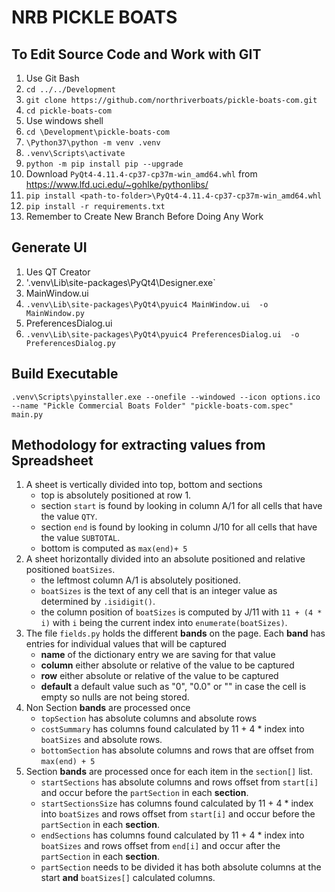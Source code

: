 # NRB PICKLE BOATS
## To Edit Source Code and Work with GIT
1. Use Git Bash
2. `cd ../../Development`
2. `git clone https://github.com/northriverboats/pickle-boats-com.git`
2. `cd pickle-boats-com`
2. Use windows shell
2. `cd \Development\pickle-boats-com`
3. `\Python37\python -m venv .venv`
4. `.venv\Scripts\activate`
5. `python -m pip install pip --upgrade`
5. Download `PyQt4-4.11.4-cp37-cp37m-win_amd64.whl` from https://www.lfd.uci.edu/~gohlke/pythonlibs/
6. `pip install <path-to-folder>\PyQt4-4.11.4-cp37-cp37m-win_amd64.whl`
7. `pip install -r requirements.txt`
8. Remember to Create New Branch Before Doing Any Work

## Generate UI
1. Ues QT Creator
2. '.venv\Lib\site-packages\PyQt4\Designer.exe`
3. MainWindow.ui
4. `.venv\Lib\site-packages\PyQt4\pyuic4 MainWindow.ui  -o MainWindow.py`
5. PreferencesDialog.ui
6. `.venv\Lib\site-packages\PyQt4\pyuic4 PreferencesDialog.ui  -o PreferencesDialog.py`

## Build Executable
`.venv\Scripts\pyinstaller.exe --onefile --windowed --icon options.ico  --name "Pickle Commercial Boats Folder" "pickle-boats-com.spec" main.py`

## Methodology for extracting values from Spreadsheet
1. A sheet is vertically divided into top, bottom and sections
	* top is absolutely positioned at row 1.
	* section `start` is found by looking in column A/1 for all cells that have the value `QTY`.
	* section `end` is found by looking in column J/10 for all cells that have the value `SUBTOTAL`.
	* bottom is computed as `max(end)+ 5`
2. A sheet horizontally divided into an absolute positioned and relative positioned `boatSizes`.
	* the leftmost column A/1 is absolutely positioned.
	* `boatSizes` is the text of any cell that is an integer value as determined by `.isidigit()`.
	* the column position of `boatSizes` is computed by J/11 with `11 + (4 * i)` with `i` being the current index into `enumerate(boatSizes)`.
3. The file `fields.py` holds the different **bands** on the page. Each **band** has entries for individual values that will be captured
	* **name** of the dictionary entry we are saving for that value
	* **column** either absolute or relative of the value to be captured
	* **row** either absolute or relative of the value to be captured
	* **default** a default value such as "0", "0.0" or "" in case the cell is empty so nulls are not being stored.
4. Non Section **bands** are processed once
	* `topSection` has absolute columns and absolute rows
	* `costSummary` has columns found calculated by 11 + 4 * index into `boatSizes` and absolute rows.
	* `bottomSection` has absolute columns and rows that are offset from `max(end) + 5`
5. Section **bands** are processed once for each item in the `section[]` list.
	* `startSections` has absolute columns and rows offset from `start[i]` and occur before the `partSection` in each **section**.
	* `startSectionsSize` has columns found calculated by 11 + 4 * index into `boatSizes` and rows offset from `start[i]` and occur before the `partSection` in each **section**.
	* `endSections` has columns found calculated by 11 + 4 * index into `boatSizes` and rows offset from `end[i]` and occur after the `partSection` in each **section**.
	* `partSection` needs to be divided it has both absolute columns at the start **and** `boatSizes[]` calculated columns.